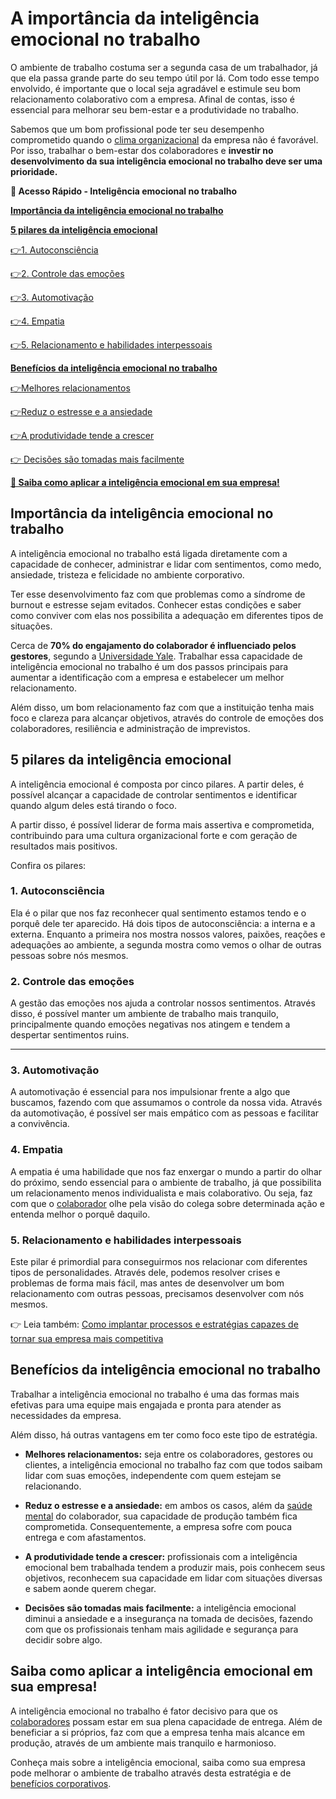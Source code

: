 # A importância da inteligência emocional no trabalho

O ambiente de trabalho costuma ser a segunda casa de um trabalhador, já que ela passa grande parte do seu tempo útil por lá. Com todo esse tempo envolvido, é importante que o local seja agradável e estimule seu bom relacionamento colaborativo com a empresa. Afinal de contas, isso é essencial para melhorar seu bem-estar e a produtividade no trabalho.

Sabemos que um bom profissional pode ter seu desempenho comprometido quando o [clima organizacional](https://meubolso.mercadopago.com.br/clima-organizacional) da empresa não é favorável. Por isso, trabalhar o bem-estar dos colaboradores e **investir no desenvolvimento da sua inteligência emocional no trabalho deve ser uma prioridade.**

**💙 Acesso Rápido - Inteligência emocional no trabalho**

**[Importância da inteligência emocional no trabalho](#A)**

**[5 pilares da inteligência emocional](#B)**

[](#C)[👉](#L)[1. Autoconsciência](#C)

[](#D)[👉](#L)[2. Controle das emoções](#D)

[](#E)[👉](#L)[3. Automotivação](#E)

[](#F)[👉](#L)[4. Empatia](#F)

[](#G)[👉](#L)[5. Relacionamento e habilidades interpessoais](#G)

**[Benefícios da inteligência emocional no trabalho](#H)**

[](#I)[👉](#L)[Melhores relacionamentos](#I)

[](#J)[👉](#L)[Reduz o estresse e a ansiedade](#J)

[](#K)[👉](#L)[A produtividade tende a crescer](#K)

[👉 Decisões são tomadas mais facilmente](#L)

**[💙 Saiba como aplicar a inteligência emocional em sua empresa!](#M)**

[](#)
## Importância da inteligência emocional no trabalho

A inteligência emocional no trabalho está ligada diretamente com a capacidade de conhecer, administrar e lidar com sentimentos, como medo, ansiedade, tristeza e felicidade no ambiente corporativo.

Ter esse desenvolvimento faz com que problemas como a síndrome de burnout e estresse sejam evitados. Conhecer estas condições e saber como conviver com elas nos possibilita a adequação em diferentes tipos de situações.

Cerca de **70% do engajamento do colaborador é influenciado pelos gestores**, segundo a [Universidade Yale](https://www.gallup.com/workplace/272171/why-manager-development-top-goal-leaders-year.aspx). Trabalhar essa capacidade de inteligência emocional no trabalho é um dos passos principais para aumentar a identificação com a empresa e estabelecer um melhor relacionamento.

Além disso, um bom relacionamento faz com que a instituição tenha mais foco e clareza para alcançar objetivos, através do controle de emoções dos colaboradores, resiliência e administração de imprevistos.

[](#)
## 5 pilares da inteligência emocional

A inteligência emocional é composta por cinco pilares. A partir deles, é possível alcançar a capacidade de controlar sentimentos e identificar quando algum deles está tirando o foco.

A partir disso, é possível liderar de forma mais assertiva e comprometida, contribuindo para uma cultura organizacional forte e com geração de resultados mais positivos.

Confira os pilares:

### 

[](#)
### **1. Autoconsciência**

Ela é o pilar que nos faz reconhecer qual sentimento estamos tendo e o porquê dele ter aparecido. Há dois tipos de autoconsciência: a interna e a externa. Enquanto a primeira nos mostra nossos valores, paixões, reações e adequações ao ambiente, a segunda mostra como vemos o olhar de outras pessoas sobre nós mesmos.

[](#)
### **2. Controle das emoções**

A gestão das emoções nos ajuda a controlar nossos sentimentos. Através disso, é possível manter um ambiente de trabalho mais tranquilo, principalmente quando emoções negativas nos atingem e tendem a despertar sentimentos ruins.
****

[](#)
### **3. Automotivação**

A automotivação é essencial para nos impulsionar frente a algo que buscamos, fazendo com que assumamos o controle da nossa vida. Através da automotivação, é possível ser mais empático com as pessoas e facilitar a convivência.

[](#)
### **4. Empatia**

A empatia é uma habilidade que nos faz enxergar o mundo a partir do olhar do próximo, sendo essencial para o ambiente de trabalho, já que possibilita um relacionamento menos individualista e mais colaborativo. Ou seja, faz com que o [colaborador](https://meubolso.mercadopago.com.br/experiencia-do-colaborador) olhe pela visão do colega sobre determinada ação e entenda melhor o porquê daquilo.

[](#)
### **5. Relacionamento e habilidades interpessoais**

Este pilar é primordial para conseguirmos nos relacionar com diferentes tipos de personalidades. Através dele, podemos resolver crises e problemas de forma mais fácil, mas antes de desenvolver um bom relacionamento com outras pessoas, precisamos desenvolver com nós mesmos.

👉 Leia também: [Como implantar processos e estratégias capazes de tornar sua empresa mais competitiva](https://meubolso.mercadopago.com.br/guia-pratico-gestao-estrategica)

[](#)
## Benefícios da inteligência emocional no trabalho

Trabalhar a inteligência emocional no trabalho é uma das formas mais efetivas para uma equipe mais engajada e pronta para atender as necessidades da empresa.

Além disso, há outras vantagens em ter como foco este tipo de estratégia.

[](#)

- **Melhores relacionamentos:** seja entre os colaboradores, gestores ou clientes, a inteligência emocional no trabalho faz com que todos saibam lidar com suas emoções, independente com quem estejam se relacionando.

- [](#)**Reduz o estresse e a ansiedade:** em ambos os casos, além da [saúde mental](https://meubolso.mercadopago.com.br/papel-do-rh-saude-mental) do colaborador, sua capacidade de produção também fica comprometida. Consequentemente, a empresa sofre com pouca entrega e com afastamentos.

- [](#)**A produtividade tende a crescer:** profissionais com a inteligência emocional bem trabalhada tendem a produzir mais, pois conhecem seus objetivos, reconhecem sua capacidade em lidar com situações diversas e sabem aonde querem chegar.

- [](#)**Decisões são tomadas mais facilmente:** a inteligência emocional diminui a ansiedade e a insegurança na tomada de decisões, fazendo com que os profissionais tenham mais agilidade e segurança para decidir sobre algo.

[](#)
## Saiba como aplicar a inteligência emocional em sua empresa!

A inteligência emocional no trabalho é fator decisivo para que os [colaboradores](https://meubolso.mercadopago.com.br/campanha-de-incentivo-para-colaboradores) possam estar em sua plena capacidade de entrega. Além de beneficiar a si próprios, faz com que a empresa tenha mais alcance em produção, através de um ambiente mais tranquilo e harmonioso.

Conheça mais sobre a inteligência emocional, saiba como sua empresa pode melhorar o ambiente de trabalho através desta estratégia e de [benefícios corporativos](https://meubolso.mercadopago.com.br/empresa-de-beneficios-corporativos).